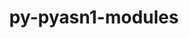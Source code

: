 ---
title: "py-pyasn1-modules"
layout: cache
categories: [package, develop]
meta: {"compilers": ["gcc@=11.4.0", "gcc@=13.2.0"], "num_specs": 16, "num_specs_by_stack": {"e4s": 4, "e4s-neoverse_v1": 2, "ml-linux-aarch64-cpu": 5, "ml-linux-aarch64-cuda": 5, "ml-linux-x86_64-cpu": 5, "ml-linux-x86_64-cuda": 5, "root": 16}, "oss": ["ubuntu22.04", "ubuntu24.04"], "platforms": ["linux"], "stacks": ["e4s", "e4s-neoverse_v1", "ml-linux-aarch64-cpu", "ml-linux-aarch64-cuda", "ml-linux-x86_64-cpu", "ml-linux-x86_64-cuda", "root"], "targets": ["aarch64", "neoverse_v1", "x86_64_v3"], "versions": ["0.2.8"]}
spec_details: [{"compiler": "gcc@=13.2.0", "hash": "7avu5jhxpw3aaejimqgmp2nr4cntq5fb", "os": "ubuntu24.04", "platform": "linux", "size": "-", "stacks": ["ml-linux-x86_64-cpu", "ml-linux-x86_64-cuda", "root"], "target": "x86_64_v3", "variants": ["build_system=python_pip"], "versions": ["0.2.8"]}, {"compiler": "gcc@=13.2.0", "hash": "aamxznrgi5qfjkkt4lr6cxrphzvbffdl", "os": "ubuntu24.04", "platform": "linux", "size": "-", "stacks": ["ml-linux-aarch64-cpu", "ml-linux-aarch64-cuda", "root"], "target": "aarch64", "variants": ["build_system=python_pip"], "versions": ["0.2.8"]}, {"compiler": "gcc@=11.4.0", "hash": "ajralzs2jot64msmlytta27ijv6mqy7j", "os": "ubuntu22.04", "platform": "linux", "size": "-", "stacks": ["e4s", "root"], "target": "x86_64_v3", "variants": ["build_system=python_pip"], "versions": ["0.2.8"]}, {"compiler": "gcc@=13.2.0", "hash": "aqdi4td6y3nr7rqjtf2svybjk4oc5dyh", "os": "ubuntu24.04", "platform": "linux", "size": "-", "stacks": ["ml-linux-aarch64-cpu", "ml-linux-aarch64-cuda", "root"], "target": "aarch64", "variants": ["build_system=python_pip"], "versions": ["0.2.8"]}, {"compiler": "gcc@=13.2.0", "hash": "bwzkrle3lhusqqna7ntdpgevt7xjui7c", "os": "ubuntu24.04", "platform": "linux", "size": "-", "stacks": ["ml-linux-x86_64-cpu", "ml-linux-x86_64-cuda", "root"], "target": "x86_64_v3", "variants": ["build_system=python_pip"], "versions": ["0.2.8"]}, {"compiler": "gcc@=13.2.0", "hash": "ezfhdgpcw6e33or327zljiipn5u5doro", "os": "ubuntu24.04", "platform": "linux", "size": "-", "stacks": ["ml-linux-aarch64-cpu", "ml-linux-aarch64-cuda", "root"], "target": "aarch64", "variants": ["build_system=python_pip"], "versions": ["0.2.8"]}, {"compiler": "gcc@=11.4.0", "hash": "fpik5fpsfhj4p2w33mycsooibpfx33ce", "os": "ubuntu22.04", "platform": "linux", "size": "-", "stacks": ["e4s", "root"], "target": "x86_64_v3", "variants": ["build_system=python_pip"], "versions": ["0.2.8"]}, {"compiler": "gcc@=13.2.0", "hash": "lzvdg2bxqd35q4li5z2pe5vvzavs3q5v", "os": "ubuntu24.04", "platform": "linux", "size": "-", "stacks": ["ml-linux-x86_64-cpu", "ml-linux-x86_64-cuda", "root"], "target": "x86_64_v3", "variants": ["build_system=python_pip"], "versions": ["0.2.8"]}, {"compiler": "gcc@=13.2.0", "hash": "mo3k6kc2p6foruglc7mhpqrcfd7hvunv", "os": "ubuntu24.04", "platform": "linux", "size": "-", "stacks": ["ml-linux-aarch64-cpu", "ml-linux-aarch64-cuda", "root"], "target": "aarch64", "variants": ["build_system=python_pip"], "versions": ["0.2.8"]}, {"compiler": "gcc@=13.2.0", "hash": "mypnlb7o25crp7xautastbes3fjitzw6", "os": "ubuntu24.04", "platform": "linux", "size": "-", "stacks": ["ml-linux-x86_64-cpu", "ml-linux-x86_64-cuda", "root"], "target": "x86_64_v3", "variants": ["build_system=python_pip"], "versions": ["0.2.8"]}, {"compiler": "gcc@=11.4.0", "hash": "mz5qztaanbnuezffq3qamvkc4wq4bdm3", "os": "ubuntu22.04", "platform": "linux", "size": "-", "stacks": ["e4s-neoverse_v1", "root"], "target": "neoverse_v1", "variants": ["build_system=python_pip"], "versions": ["0.2.8"]}, {"compiler": "gcc@=11.4.0", "hash": "nhphyqqaalg7qsjam2oaqxjxgryeoaok", "os": "ubuntu22.04", "platform": "linux", "size": "-", "stacks": ["e4s", "root"], "target": "x86_64_v3", "variants": ["build_system=python_pip"], "versions": ["0.2.8"]}, {"compiler": "gcc@=11.4.0", "hash": "qll54rhfiq3xrneuqjoib5y7bxhdmp4f", "os": "ubuntu22.04", "platform": "linux", "size": "-", "stacks": ["e4s", "root"], "target": "x86_64_v3", "variants": ["build_system=python_pip"], "versions": ["0.2.8"]}, {"compiler": "gcc@=13.2.0", "hash": "tgvp7md67b5xfq33knkqoo7g6owrpguv", "os": "ubuntu24.04", "platform": "linux", "size": "-", "stacks": ["ml-linux-aarch64-cpu", "ml-linux-aarch64-cuda", "root"], "target": "aarch64", "variants": ["build_system=python_pip"], "versions": ["0.2.8"]}, {"compiler": "gcc@=13.2.0", "hash": "vjeujkofxfjkepr7v3ud5aalorqy3sck", "os": "ubuntu24.04", "platform": "linux", "size": "-", "stacks": ["ml-linux-x86_64-cpu", "ml-linux-x86_64-cuda", "root"], "target": "x86_64_v3", "variants": ["build_system=python_pip"], "versions": ["0.2.8"]}, {"compiler": "gcc@=11.4.0", "hash": "wecnwwb24kmrxui3l7jvgiux2wyvcpnn", "os": "ubuntu22.04", "platform": "linux", "size": "-", "stacks": ["e4s-neoverse_v1", "root"], "target": "neoverse_v1", "variants": ["build_system=python_pip"], "versions": ["0.2.8"]}]
---